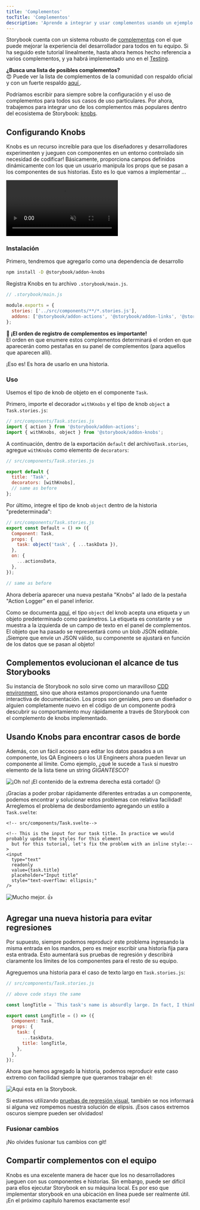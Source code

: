 ```yaml
---
title: 'Complementos'
tocTitle: 'Complementos'
description: 'Aprende a integrar y usar complementos usando un ejemplo popular'
---
```


Storybook cuenta con un sistema robusto de [complementos](https://storybook.js.org/addons/introduction/) con el que puede mejorar la experiencia del desarrollador para
todos en tu equipo. Si ha seguido este tutorial linealmente, hasta ahora hemos hecho referencia a varios complementos, y ya habrá implementado uno en el [Testing](/svelte/es/test/).

<div class="aside">
  <strong>¿Busca una lista de posibles complementos?</strong>
  <br/>
  😍 Puede ver la lista de complementos de la comunidad con respaldo oficial y con un fuerte respaldo <a href="https://storybook.js.org/addons/addon-gallery/"> aquí </a>.
</div>

Podríamos escribir para siempre sobre la configuración y el uso de complementos para todos sus casos de uso particulares. Por ahora, trabajemos para integrar uno de los complementos más populares dentro del ecosistema de Storybook: [knobs](https://github.com/storybooks/storybook/tree/master/addons/knobs).

## Configurando Knobs

Knobs es un recurso increíble para que los diseñadores y desarrolladores experimenten y jueguen con componentes en un entorno controlado sin necesidad de codificar! Básicamente, proporciona campos definidos dinámicamente con los que un usuario manipula los props que se pasan a los componentes de sus historias. Esto es lo que vamos a implementar ...

<video autoPlay muted playsInline loop>
  <source
    src="/intro-to-storybook/addon-knobs-demo.mp4"
    type="video/mp4"
  />
</video>

### Instalación

Primero, tendremos que agregarlo como una dependencia de desarrollo

```bash
npm install -D @storybook/addon-knobs
```

Registra Knobs en tu archivo `.storybook/main.js`.

```javascript
// .storybook/main.js

module.exports = {
  stories: ['../src/components/**/*.stories.js'],
  addons: ['@storybook/addon-actions', '@storybook/addon-links', '@storybook/addon-knobs'],
};
```

<div class="aside">
<strong> 📝 ¡El orden de registro de complementos es importante! </strong>
<br/>
El orden en que enumere estos complementos determinará el orden en que aparecerán como pestañas en su panel de complementos (para aquellos que aparecen allí).
</div>

¡Eso es! Es hora de usarlo en una historia.

### Uso

Usemos el tipo de knob de objeto en el componente `Task`.

Primero, importe el decorador `withKnobs` y el tipo de knob `object` a `Task.stories.js`:

```javascript
// src/components/Task.stories.js
import { action } from '@storybook/addon-actions';
import { withKnobs, object } from '@storybook/addon-knobs';
```

A continuación, dentro de la exportación `default` del archivo`Task.stories`, agregue `withKnobs` como elemento de `decorators`:

```javascript
// src/components/Task.stories.js

export default {
  title: 'Task',
  decorators: [withKnobs],
  // same as before
};
```

Por último, integre el tipo de knob `object` dentro de la historia "predeterminada":

```javascript
// src/components/Task.stories.js
export const Default = () => ({
  Component: Task,
  props: {
    task: object('task', { ...taskData }),
  },
  on: {
    ...actionsData,
  },
});

// same as before
```

Ahora debería aparecer una nueva pestaña "Knobs" al lado de la pestaña "Action Logger" en el panel inferior.

Como se documenta [aquí](https://github.com/storybooks/storybook/tree/master/addons/knobs#object), el tipo `object` del knob acepta una etiqueta y un objeto predeterminado como parámetros. La etiqueta es constante y se muestra a la izquierda de un campo de texto en el panel de complementos. El objeto que ha pasado se representará como un blob JSON editable. ¡Siempre que envíe un JSON válido, su componente se ajustará en función de los datos que se pasan al objeto!

## Complementos evolucionan el alcance de tus Storybooks

Su instancia de Storybook no solo sirve como un maravilloso [CDD environment](https://blog.hichroma.com/component-driven-development-ce1109d56c8e), sino que ahora estamos proporcionando una fuente interactiva de documentación. Los props son geniales, pero un diseñador o alguien completamente nuevo en el código de un componente podrá descubrir su comportamiento muy rápidamente a través de Storybook con el complemento de knobs implementado.

## Usando Knobs para encontrar casos de borde

Además, con un fácil acceso para editar los datos pasados ​​a un componente, los QA Engineers o los UI Engineers ahora pueden llevar un componente al límite. Como ejemplo, ¿qué le sucede a `Task` si nuestro elemento de la lista tiene un string _GIGANTESCO_?

![¡Oh no! ¡El contenido de la extrema derecha está cortado!](/intro-to-storybook/addon-knobs-demo-edge-case.png) 😥

¡Gracias a poder probar rápidamente diferentes entradas a un componente, podemos encontrar y solucionar estos problemas con relativa facilidad! Arreglemos el problema de desbordamiento agregando un estilo a `Task.svelte`:

```svelte
<!-- src/components/Task.svelte-->

<!-- This is the input for our task title. In practice we would probably update the styles for this element
  but for this tutorial, let's fix the problem with an inline style:-->
<input
  type="text"
  readonly
  value={task.title}
  placeholder="Input title"
  style="text-overflow: ellipsis;"
/>
```

![Mucho mejor.](/intro-to-storybook/addon-knobs-demo-edge-case-resolved.png) 👍

## Agregar una nueva historia para evitar regresiones

Por supuesto, siempre podemos reproducir este problema ingresando la misma entrada en los mandos, pero es mejor escribir una historia fija para esta entrada. Esto aumentará sus pruebas de regresión y describirá claramente los límites de los componentes para el resto de su equipo.

Agreguemos una historia para el caso de texto largo en `Task.stories.js`:

```javascript
// src/components/Task.stories.js

// above code stays the same

const longTitle = `This task's name is absurdly large. In fact, I think if I keep going I might end up with content overflow. What will happen? The star that represents a pinned task could have text overlapping. The text could cut-off abruptly when it reaches the star. I hope not!`;

export const LongTitle = () => ({
  Component: Task,
  props: {
    task: {
      ...taskData,
      title: longTitle,
    },
  },
});
```

Ahora que hemos agregado la historia, podemos reproducir este caso extremo con facilidad siempre que queramos trabajar en él:

![Aqui esta en la Storybook.](/intro-to-storybook/addon-knobs-demo-edge-case-in-storybook.png)

Si estamos utilizando [pruebas de regresión visual](/svelte/es/test/), también se nos informará si alguna vez rompemos nuestra solución de elipsis. ¡Esos casos extremos oscuros siempre pueden ser olvidados!

### Fusionar cambios

¡No olvides fusionar tus cambios con git!

## Compartir complementos con el equipo

Knobs es una excelente manera de hacer que los no desarrolladores jueguen con sus componentes e historias. Sin embargo, puede ser difícil para ellos ejecutar Storybook en su máquina local. Es por eso que implementar storybook en una ubicación en línea puede ser realmente útil. ¡En el próximo capítulo haremos exactamente eso!
